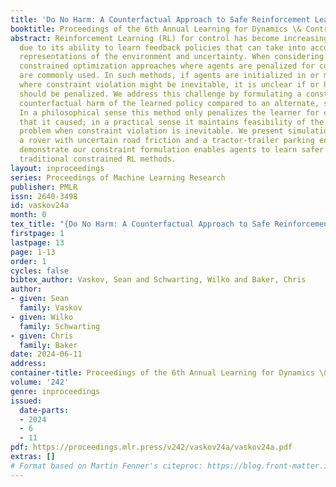 ```yaml
---
title: 'Do No Harm: A Counterfactual Approach to Safe Reinforcement Learning'
booktitle: Proceedings of the 6th Annual Learning for Dynamics \& Control Conference
abstract: Reinforcement Learning (RL) for control has become increasingly popular
  due to its ability to learn feedback policies that can take into account complex
  representations of the environment and uncertainty. When considering safety constraints,
  constrained optimization approaches where agents are penalized for constraint violations
  are commonly used. In such methods, if agents are initialized in or must visit states
  where constraint violation might be inevitable, it is unclear if or how much they
  should be penalized. We address this challenge by formulating a constraint on the
  counterfactual harm of the learned policy compared to an alternate, safe policy.
  In a philosophical sense this method only penalizes the learner for constraint violations
  that it caused; in a practical sense it maintains feasibility of the optimal control
  problem when constraint violation is inevitable. We present simulation studies on
  a rover with uncertain road friction and a tractor-trailer parking environment that
  demonstrate our constraint formulation enables agents to learn safer policies than
  traditional constrained RL methods.
layout: inproceedings
series: Proceedings of Machine Learning Research
publisher: PMLR
issn: 2640-3498
id: vaskov24a
month: 0
tex_title: "{Do No Harm: A Counterfactual Approach to Safe Reinforcement Learning}"
firstpage: 1
lastpage: 13
page: 1-13
order: 1
cycles: false
bibtex_author: Vaskov, Sean and Schwarting, Wilko and Baker, Chris
author:
- given: Sean
  family: Vaskov
- given: Wilko
  family: Schwarting
- given: Chris
  family: Baker
date: 2024-06-11
address:
container-title: Proceedings of the 6th Annual Learning for Dynamics \& Control Conference
volume: '242'
genre: inproceedings
issued:
  date-parts:
  - 2024
  - 6
  - 11
pdf: https://proceedings.mlr.press/v242/vaskov24a/vaskov24a.pdf
extras: []
# Format based on Martin Fenner's citeproc: https://blog.front-matter.io/posts/citeproc-yaml-for-bibliographies/
---
```

